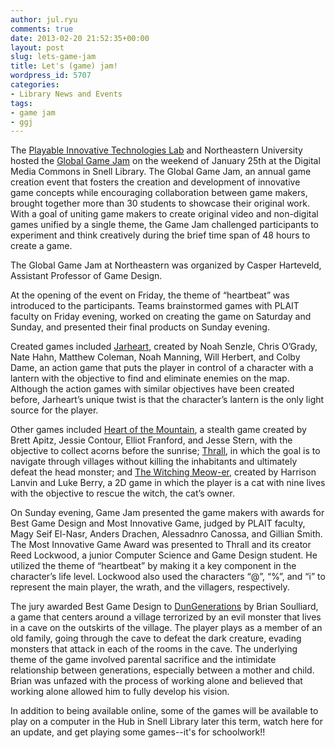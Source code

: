 ```yaml
---
author: jul.ryu
comments: true
date: 2013-02-20 21:52:35+00:00
layout: post
slug: lets-game-jam
title: Let's (game) jam!
wordpress_id: 5707
categories:
- Library News and Events
tags:
- game jam
- ggj
---
```


The [Playable Innovative Technologies Lab](http://www.northeastern.edu/games/) and Northeastern University hosted the [Global Game Jam](http://www.northeastern.edu/games/ggj/) on the weekend of January 25th at the Digital Media Commons in Snell Library. The Global Game Jam, an annual game creation event that fosters the creation and development of innovative game concepts while encouraging collaboration between game makers, brought together more than 30 students to showcase their original work. With a goal of uniting game makers to create original video and non-digital games unified by a single theme, the Game Jam challenged participants to experiment and think creatively during the brief time span of 48 hours to create a game.

The Global Game Jam at Northeastern was organized by Casper Harteveld, Assistant Professor of Game Design.

At the opening of the event on Friday, the theme of “heartbeat” was introduced to the participants. Teams brainstormed games with PLAIT faculty on Friday evening, worked on creating the game on Saturday and Sunday, and presented their final products on Sunday evening.

Created games included [Jarheart](http://www.youtube.com/watch?feature=player_embedded&v=0NZrOPZz_Zw), created by Noah Senzle, Chris O’Grady, Nate Hahn, Matthew Coleman, Noah Manning, Will Herbert, and Colby Dame, an action game that puts the player in control of a character with a lantern with the objective to find and eliminate enemies on the map. Although the action games with similar objectives have been created before, Jarheart’s unique twist is that the character’s lantern is the only light source for the player.

Other games included [Heart of the Mountain](http://www.youtube.com/watch?feature=player_embedded&v=20D2Opf1C8k), a stealth game created by Brett Apitz, Jessie Contour, Elliot Franford, and Jesse Stern, with the objective to collect acorns before the sunrise; [Thrall](http://www.youtube.com/watch?feature=player_embedded&v=-wVENiLc-Dk), in which the goal is to navigate through villages without killing the inhabitants and ultimately defeat the head monster; and [The Witching Meow-er](http://www.youtube.com/watch?feature=player_embedded&v=TQQu4lmD_P8), created by Harrison Lanvin and Luke Berry, a 2D game in which the player is a cat with nine lives with the objective to rescue the witch, the cat’s owner.

On Sunday evening, Game Jam presented the game makers with awards for Best Game Design and Most Innovative Game, judged by PLAIT faculty, Magy Seif El-Nasr, Anders Drachen, Alessadnro Canossa, and Gillian Smith. The Most Innovative Game Award was presented to Thrall and its creator Reed Lockwood, a junior Computer Science and Game Design student. He utilized the theme of “heartbeat” by making it a key component in the character’s life level. Lockwood also used the characters “@”, “%”, and “i” to represent the main player, the wrath, and the villagers, respectively.

The jury awarded Best Game Design to [DunGenerations](http://www.youtube.com/watch?feature=player_embedded&v=N8uDBFYwDGY) by Brian Soulliard, a game that centers around a village terrorized by an evil monster that lives in a cave on the outskirts of the village. The player plays as a member of an old family, going through the cave to defeat the dark creature, evading monsters that attack in each of the rooms in the cave. The underlying theme of the game involved parental sacrifice and the intimidate relationship between generations, especially between a mother and child. Brian was unfazed with the process of working alone and believed that working alone allowed him to fully develop his vision.

In addition to being available online, some of the games will be available to play on a computer in the Hub in Snell Library later this term, watch here for an update, and get playing some games--it's for schoolwork!!


